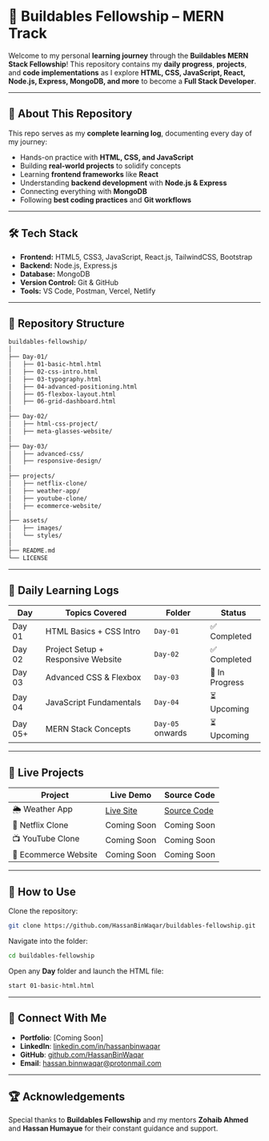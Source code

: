 
# 🚀 Buildables Fellowship – MERN Track

Welcome to my personal **learning journey** through the **Buildables MERN Stack Fellowship**!
This repository contains my **daily progress**, **projects**, and **code implementations** as I explore **HTML, CSS, JavaScript, React, Node.js, Express, MongoDB, and more** to become a **Full Stack Developer**.

---

## 📌 About This Repository

This repo serves as my **complete learning log**, documenting every day of my journey:

* Hands-on practice with **HTML, CSS, and JavaScript**
* Building **real-world projects** to solidify concepts
* Learning **frontend frameworks** like **React**
* Understanding **backend development** with **Node.js & Express**
* Connecting everything with **MongoDB**
* Following **best coding practices** and **Git workflows**

---

## 🛠 Tech Stack

* **Frontend:** HTML5, CSS3, JavaScript, React.js, TailwindCSS, Bootstrap
* **Backend:** Node.js, Express.js
* **Database:** MongoDB
* **Version Control:** Git & GitHub
* **Tools:** VS Code, Postman, Vercel, Netlify

---

## 📂 Repository Structure

```bash
buildables-fellowship/
│
├── Day-01/
│   ├── 01-basic-html.html
│   ├── 02-css-intro.html
│   ├── 03-typography.html
│   ├── 04-advanced-positioning.html
│   ├── 05-flexbox-layout.html
│   ├── 06-grid-dashboard.html
│
├── Day-02/
│   ├── html-css-project/
│   ├── meta-glasses-website/
│
├── Day-03/
│   ├── advanced-css/
│   ├── responsive-design/
│
├── projects/
│   ├── netflix-clone/
│   ├── weather-app/
│   ├── youtube-clone/
│   ├── ecommerce-website/
│
├── assets/
│   ├── images/
│   └── styles/
│
├── README.md
└── LICENSE
```

---

## 📅 Daily Learning Logs

| **Day** | **Topics Covered**                 | **Folder**       | **Status**     |
| ------- | ---------------------------------- | ---------------- | -------------- |
| Day 01  | HTML Basics + CSS Intro            | `Day-01`         | ✅ Completed    |
| Day 02  | Project Setup + Responsive Website | `Day-02`         | ✅ Completed    |
| Day 03  | Advanced CSS & Flexbox             | `Day-03`         | 🔄 In Progress |
| Day 04  | JavaScript Fundamentals            | `Day-04`         | ⏳ Upcoming     |
| Day 05+ | MERN Stack Concepts                | `Day-05` onwards | ⏳ Upcoming     |

---

## 🚀 Live Projects

| **Project**          | **Live Demo**                                            | **Source Code**                                              |
| -------------------- | -------------------------------------------------------- | ------------------------------------------------------------ |
| 🌦 Weather App       | [Live Site](https://weather-app-self-two-90.vercel.app/) | [Source Code](https://github.com/HassanBinWaqar/weather-app) |
| 🎥 Netflix Clone     | Coming Soon                                              | Coming Soon                                                  |
| 📺 YouTube Clone     | Coming Soon                                              | Coming Soon                                                  |
| 🛒 Ecommerce Website | Coming Soon                                              | Coming Soon                                                  |

---

## 🧩 How to Use

Clone the repository:

```bash
git clone https://github.com/HassanBinWaqar/buildables-fellowship.git
```

Navigate into the folder:

```bash
cd buildables-fellowship
```

Open any **Day** folder and launch the HTML file:

```bash
start 01-basic-html.html
```

---

## 🔗 Connect With Me

* **Portfolio**: \[Coming Soon]
* **LinkedIn**: [linkedin.com/in/hassanbinwaqar](https://linkedin.com/in/hassanbinwaqar)
* **GitHub**: [github.com/HassanBinWaqar](https://github.com/HassanBinWaqar)
* **Email**: [hassan.binnwaqar@protonmail.com](mailto:hassan.binnwaqar@protonmail.com)

---

## 🏆 Acknowledgements

Special thanks to **Buildables Fellowship** and my mentors **Zohaib Ahmed** and **Hassan Humayue** for their constant guidance and support.
